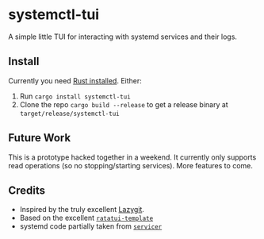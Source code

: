# systemctl-tui

A simple little TUI for interacting with systemd services and their logs.

## Install

Currently you need [Rust installed](https://rustup.rs/). Either:

1. Run `cargo install systemctl-tui`
2. Clone the repo `cargo build --release` to get a release binary at `target/release/systemctl-tui`

## Future Work

This is a prototype hacked together in a weekend. It currently only supports read operations (so no stopping/starting services). More features to come.

## Credits

- Inspired by the truly excellent [Lazygit](https://github.com/jesseduffield/lazygit).
- Based on the excellent [`ratatui-template`](https://github.com/kdheepak/ratatui-template/)
- systemd code partially taken from [`servicer`](https://github.com/servicer-labs/servicer)